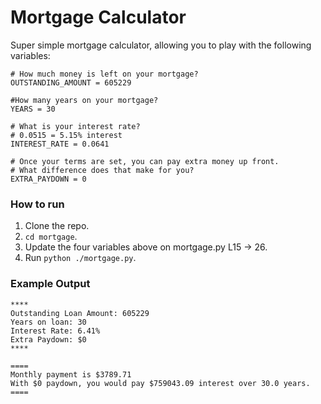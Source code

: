 
# Mortgage Calculator

Super simple mortgage calculator, allowing you to play with the following variables:

```
# How much money is left on your mortgage? 
OUTSTANDING_AMOUNT = 605229

#How many years on your mortgage?
YEARS = 30

# What is your interest rate?
# 0.0515 = 5.15% interest
INTEREST_RATE = 0.0641

# Once your terms are set, you can pay extra money up front.
# What difference does that make for you? 
EXTRA_PAYDOWN = 0
```

### How to run
1. Clone the repo.
2. `cd mortgage`.
3. Update the four variables above on mortgage.py L15 -> 26.
4. Run `python ./mortgage.py`.

### Example Output

```
****
Outstanding Loan Amount: 605229
Years on loan: 30
Interest Rate: 6.41%
Extra Paydown: $0
****

====
Monthly payment is $3789.71
With $0 paydown, you would pay $759043.09 interest over 30.0 years.
====
```